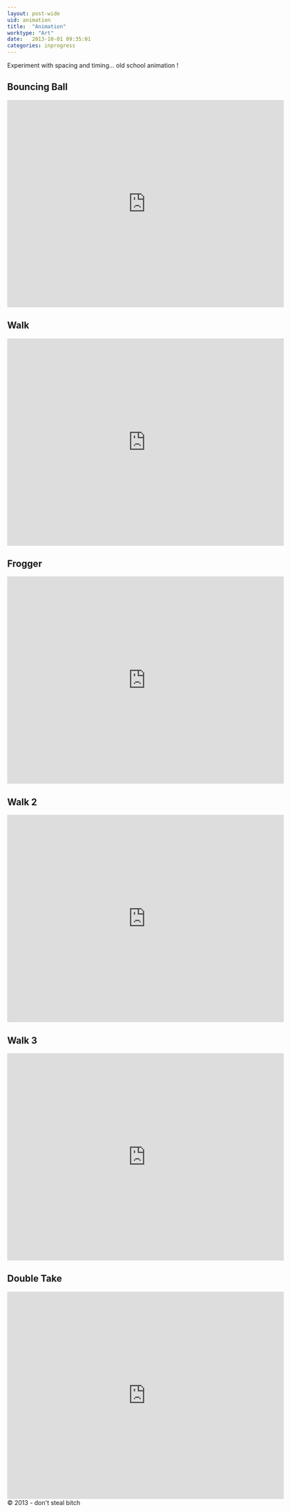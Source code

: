 ```yaml
---
layout: post-wide
uid: animation
title:  "Animation"
worktype: "Art"
date:   2013-10-01 09:35:01
categories: inprogress
---
```


<p>Experiment with spacing and timing... old school animation !</p>

<div class="showcase">
  <h2>Bouncing Ball</h2>
  <iframe width="640" height="480" src="http://www.youtube.com/embed/MSBMoPR96Fg?rel=0" frameborder="0" allowfullscreen=""> </iframe>
  <h2>Walk</h2>
  <iframe width="640" height="480" src="http://www.youtube.com/embed/aFqx6BGiLpo?rel=0" frameborder="0" allowfullscreen=""> </iframe>
  <h2>Frogger</h2>
  <iframe width="640" height="480" src="http://www.youtube.com/embed/TH4axw67j2A?rel=0" frameborder="0" allowfullscreen=""> </iframe>
  <h2>Walk 2</h2>
  <iframe width="640" height="480" src="http://www.youtube.com/embed/7BVCEEJB_44?rel=0" frameborder="0" allowfullscreen=""> </iframe>
  <h2>Walk 3</h2>
  <iframe width="640" height="480" src="http://www.youtube.com/embed/lEgG6ERlgGA?rel=0" frameborder="0" allowfullscreen=""> </iframe>
  <h2>Double Take</h2>
  <iframe width="640" height="480" src="http://www.youtube.com/embed/VFNkxT6CE_8?rel=0" frameborder="0" allowfullscreen=""> </iframe>
</div>
© 2013 - don't steal bitch
